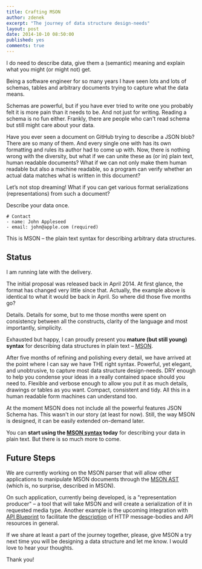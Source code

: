```yaml
---
title: Crafting MSON
author: zdenek
excerpt: "The journey of data structure design-needs"
layout: post
date: 2014-10-10 08:50:00
published: yes
comments: true
---
```


I do need to describe data, give them a (semantic) meaning and explain what you might (or might not) get. 

Being a software engineer for so many years I have seen lots and lots of schemas, tables and arbitrary documents trying to capture what the data means. 

Schemas are powerful, but if you have ever tried to write one you probably felt it is more pain than it needs to be. And not just for writing. Reading a schema is no fun either. Frankly, there are people who can't read schema but still might care about your data.

Have you ever seen a document on GitHub trying to describe a JSON blob? There are so many of them. And every single one with has its own formatting and rules its author had to come up with. Now, there is nothing wrong with the diversity, but what if we can unite these as (or in) plain text, human readable documents? What if we can  not only make them human readable but also a machine readable, so a program can verify whether an actual data matches what is written in this document? 

Let’s not stop dreaming! What if you can get various format serializations (representations) from such a document? 

Describe your data once.

    # Contact
    - name: John Appleseed
    - email: john@apple.com (required)

This is MSON – the plain text syntax for describing arbitrary data structures.

## Status
I am running late with the delivery. 

The initial proposal was released back in April 2014. At first glance, the format has changed very little since that. Actually, the example above is identical to what it would be back in April. So where did those five months go?

Details. Details for some, but to me those months were spent on consistency between all the constructs, clarity of the language and most importantly, simplicity.

Exhausted but happy, I can proudly present you **mature (but still young) syntax** for describing data structures in plain text – [MSON][]. 

After five months of refining and polishing every detail, we have arrived at the point where I can say we have THE right syntax. Powerful, yet elegant, and unobtrusive, to capture most data structure design-needs. DRY enough to help you condense your ideas in a really contained space should you need to. Flexible and verbose enough to allow you put it as much details, drawings or tables as you want. Compact, consistent and tidy. All this in a human readable form machines can understand too.

At the moment MSON does not include all the powerful features JSON Schema has. This wasn't in our story (at least for now). Still, the way MSON is designed, it can be easily extended on-demand later.

You can **start using the [MSON syntax][] today** for describing your data in plain text. But there is so much more to come. 

## Future Steps
We are currently working on the MSON parser that will allow other applications to manipulate MSON documents through the [MSON AST][] (which is, no surprise, described in MSON).

On such application, currently being developed, is a "representation producer" – a tool that will take MSON and will create a serialization of it in requested media type. Another example is the upcoming integration with [API Blueprint][] to facilitate the [description] of HTTP message-bodies and API resources in general.

If we share at least a part of the journey together, please, give MSON a try next time you will be designing a data structure and let me know. I would love to hear your thoughts. 

Thank you!

[MSON]: http://github.com/apiaryio/mson
[MSON syntax]: https://github.com/apiaryio/mson/blob/master/MSON%20Specification.md
[MSON AST]: https://github.com/apiaryio/mson-ast
[API Blueprint]: https://apiblueprint.org
[description]: https://github.com/apiaryio/api-blueprint/issues/25
